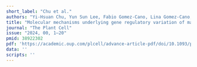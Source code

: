```yaml
---
short_label: "Chu et al."
authors: "Yi-Hsuan Chu, Yun Sun Lee, Fabio Gomez-Cano, Lina Gomez-Cano, Peng Zhou, Andrea I Doseff, Nathan Springer, Erich Grotewold"
title: "Molecular mechanisms underlying gene regulatory variation of maize metabolic traits"
journal: "The Plant Cell"
issue: "2024, 00, 1–20"
pmid: 38922302
pdf: 'https://academic.oup.com/plcell/advance-article-pdf/doi/10.1093/plcell/koae180/58493639/koae180.pdf'
data: ''
scripts: ''
---
```

